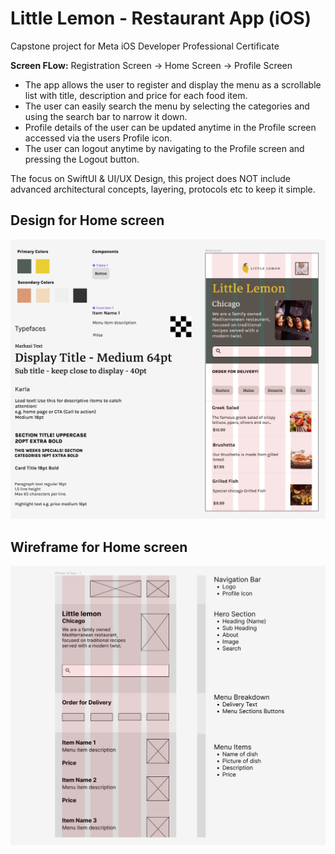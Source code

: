 # Little Lemon - Restaurant App (iOS)
Capstone project for Meta iOS Developer Professional Certificate

**Screen FLow:**
Registration Screen -> Home Screen -> Profile Screen

- The app allows the user to register and display the menu as a scrollable list with title, description and price for each food item.
- The user can easily search the menu by selecting the categories and using the search bar to narrow it down.
- Profile details of the user can be updated anytime in the Profile screen accessed via the users Profile icon.
- The user can logout anytime by navigating to the Profile screen and pressing the Logout button.

The focus on SwiftUI & UI/UX Design, this project does NOT include advanced architectural concepts, layering, protocols etc to keep it simple.

## Design for Home screen
![LittleLemon Design](LittleLemon-Final-Design.jpg)

## Wireframe for Home screen
![LittleLemon Wireframe](LittleLemon-Wireframe.jpg)

